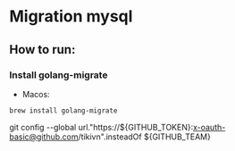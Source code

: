 # Migration mysql

## How to run: 
### Install golang-migrate

- Macos:

```brew install golang-migrate```


  git config --global url."https://${GITHUB_TOKEN}:x-oauth-basic@github.com/tikivn".insteadOf ${GITHUB_TEAM}